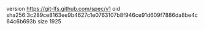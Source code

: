 version https://git-lfs.github.com/spec/v1
oid sha256:3c289ce8163ee9b4627c1e0763107b8f946ce91d609f7886da8be4c64c6b693b
size 1925
